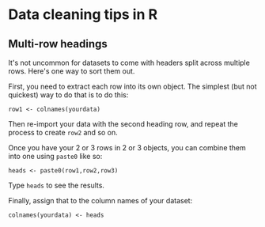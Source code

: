 # Data cleaning tips in R

## Multi-row headings

It's not uncommon for datasets to come with headers split across multiple rows. Here's one way to sort them out.

First, you need to extract each row into its own object. The simplest (but not quickest) way to do that is to do this:

`row1 <- colnames(yourdata)`

Then re-import your data with the second heading row, and repeat the process to create `row2` and so on.

Once you have your 2 or 3 rows in 2 or 3 objects, you can combine them into one using `paste0` like so:

`heads <- paste0(row1,row2,row3)`

Type `heads` to see the results.

Finally, assign that to the column names of your dataset:

`colnames(yourdata) <- heads`


